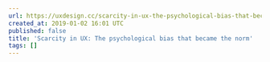 ```yaml
---
url: https://uxdesign.cc/scarcity-in-ux-the-psychological-bias-that-became-the-norm-3e666b749a9a
created_at: 2019-01-02 16:01 UTC
published: false
title: 'Scarcity in UX: The psychological bias that became the norm'
tags: []
---
```



